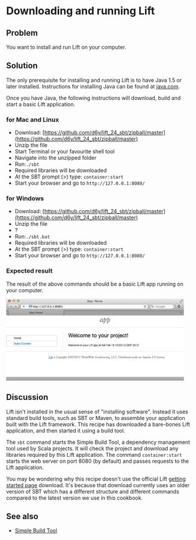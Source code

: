 Downloading and running Lift 
=============================

Problem
-------

You want to install and run Lift on your computer.

Solution
---------

The only prerequisite for installing and running Lift is to have Java 1.5 or later installed.  Instructions for installing Java can be found at [java.com](http://java.com/en/download/manual.jsp).

Once you have Java, the following instructions will download, build and start a basic Lift application.

### for Mac and Linux ###

* Download: [https://github.com/d6y/lift_24_sbt/zipball/master](https://github.com/d6y/lift_24_sbt/zipball/master)
* Unzip the file
* Start Terminal or your favourite shell tool
* Navigate into the unzipped folder
* Run:`./sbt` 
* Required libraries will be downloaded
* At the SBT prompt (>) type: `container:start`
* Start your browser and go to `http://127.0.0.1:8080/`


### for Windows ###

* Download: [https://github.com/d6y/lift_24_sbt/zipball/master](https://github.com/d6y/lift_24_sbt/zipball/master)
* Unzip the file
* ?
* Run:`./sbt.bat` 
* Required libraries will be downloaded
* At the SBT prompt (>) type: `container:start`
* Start your browser and go to `http://127.0.0.1:8080/`


### Expected result ###

The result of the above commands should be a basic Lift app running on your computer.

![Screenshot of the Lift basic app running](img/running_lift_basic_browser_small.jpg "Lift Basic app in a browser")



Discussion
----------

Lift isn't installed in the usual sense of "installing software".  Instead it uses standard build tools, such as SBT or Maven, to assemble your application built with the Lift framework. This recipe has downloaded a bare-bones Lift application, and then started it using a build tool.

The `sbt` command starts the Simple Build Tool, a dependency management tool used by Scala projects.  It will check the project and download any libraries required by this Lift application.  The command `container:start` starts the web server on port 8080 (by default) and passes requests to the Lift application.

You may be wondering why this recipe doesn't use the official Lift [getting started page](http://liftweb.net/getting_started) download.  It's because that download currently uses an older version of SBT which has a different structure and different commands compared to the latest version we use in this cookbook.

See also
--------

* [Simple Build Tool](https://github.com/harrah/xsbt/wiki)


